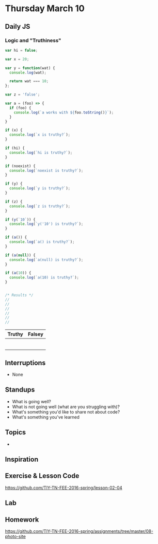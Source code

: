 # Thursday March 10

## Daily JS

### Logic and "Truthiness"

```js
var hi = false;

var x = 20;

var y = function(wat) {
  console.log(wat);

  return wat === 10;
};

var z = 'false';

var a = (foo) => {
  if (foo) {
    console.log(`a works with ${foo.toString()}`);
  }
}

if (x) {
  console.log(`x is truthy?`);
}

if (hi) {
  console.log(`hi is truthy?`);
}

if (noexist) {
  console.log(`noexist is truthy?`);
}

if (y) {
  console.log(`y is truthy?`);
}

if (z) {
  console.log(`z is truthy?`);
}

if (y(`10`)) {
  console.log(`y('10') is truthy?`);
}

if (a()) {
  console.log(`a() is truthy?`);
}

if (a(null)) {
  console.log(`a(null) is truthy?`);
}

if (a(10)) {
  console.log(`a(10) is truthy?`);
}


/* Results */
//
//
//
//
//
//
```

| Truthy                | Falsey         |
| :-------------        | :------------- |
|                       |                |
|                       |                |
|                       |                |
|                       |                |
|                       |                |
|                       |                |

## Interruptions

* None

## Standups

* What is going well?
* What is not going well (what are you struggling with)?
* What's something you'd like to share not about code?
* What's something you've learned

## Topics

*

## Inspiration

## Exercise & Lesson Code

https://github.com/TIY-TN-FEE-2016-spring/lesson-02-04

## Lab

## Homework

https://github.com/TIY-TN-FEE-2016-spring/assignments/tree/master/08-photo-site
